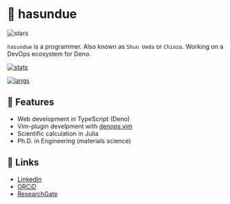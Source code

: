 # :beer: hasundue
![stars](https://img.shields.io/github/stars/hasundue)

`hasundue` is a programmer. Also known as `Shun Ueda` or `Chiezo`. Working on a DevOps ecosystem for Deno.

[![stats](https://github-readme-stats.vercel.app/api?username=hasundue&theme=github_dark&show_icons=true)](https://github.com/hasundue)

[![langs](https://github-readme-stats.vercel.app/api/top-langs/?username=hasundue&theme=github_dark&show_icons=true&layout=compact)](https://github.com/hasundue)


## :rocket: Features
- Web development in TypeScript (Deno)
- Vim-plugin develpment with [denops.vim](https://github.com/vim-denops/denops.vim)
- Scientific calculation in Julia
- Ph.D. in Engineering (materials science)

## :link: Links
- [LinkedIn](https://www.linkedin.com/in/shun-ueda/)
- [ORCiD](https://orcid.org/my-orcid?orcid=0000-0002-8161-9424)
- [ResearchGate](https://www.researchgate.net/profile/Shun-Ueda)
